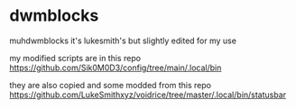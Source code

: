 # dwmblocks
muhdwmblocks it's lukesmith's but slightly edited for my use

my modified scripts are in this repo https://github.com/Sik0M0D3/config/tree/main/.local/bin

they are also copied and some modded from this repo https://github.com/LukeSmithxyz/voidrice/tree/master/.local/bin/statusbar
